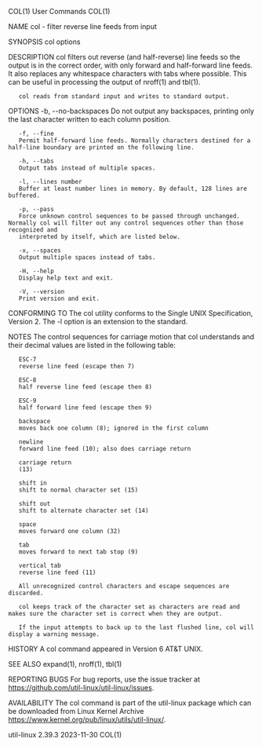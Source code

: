 COL(1)									 User Commands									COL(1)

NAME
       col - filter reverse line feeds from input

SYNOPSIS
       col options

DESCRIPTION
       col filters out reverse (and half-reverse) line feeds so the output is in the correct order, with only forward and half-forward line feeds. It also
       replaces any whitespace characters with tabs where possible. This can be useful in processing the output of nroff(1) and tbl(1).

       col reads from standard input and writes to standard output.

OPTIONS
       -b, --no-backspaces
	   Do not output any backspaces, printing only the last character written to each column position.

       -f, --fine
	   Permit half-forward line feeds. Normally characters destined for a half-line boundary are printed on the following line.

       -h, --tabs
	   Output tabs instead of multiple spaces.

       -l, --lines number
	   Buffer at least number lines in memory. By default, 128 lines are buffered.

       -p, --pass
	   Force unknown control sequences to be passed through unchanged. Normally col will filter out any control sequences other than those recognized and
	   interpreted by itself, which are listed below.

       -x, --spaces
	   Output multiple spaces instead of tabs.

       -H, --help
	   Display help text and exit.

       -V, --version
	   Print version and exit.

CONFORMING TO
       The col utility conforms to the Single UNIX Specification, Version 2. The -l option is an extension to the standard.

NOTES
       The control sequences for carriage motion that col understands and their decimal values are listed in the following table:

       ESC-7
	   reverse line feed (escape then 7)

       ESC-8
	   half reverse line feed (escape then 8)

       ESC-9
	   half forward line feed (escape then 9)

       backspace
	   moves back one column (8); ignored in the first column

       newline
	   forward line feed (10); also does carriage return

       carriage return
	   (13)

       shift in
	   shift to normal character set (15)

       shift out
	   shift to alternate character set (14)

       space
	   moves forward one column (32)

       tab
	   moves forward to next tab stop (9)

       vertical tab
	   reverse line feed (11)

       All unrecognized control characters and escape sequences are discarded.

       col keeps track of the character set as characters are read and makes sure the character set is correct when they are output.

       If the input attempts to back up to the last flushed line, col will display a warning message.

HISTORY
       A col command appeared in Version 6 AT&T UNIX.

SEE ALSO
       expand(1), nroff(1), tbl(1)

REPORTING BUGS
       For bug reports, use the issue tracker at https://github.com/util-linux/util-linux/issues.

AVAILABILITY
       The col command is part of the util-linux package which can be downloaded from Linux Kernel Archive
       <https://www.kernel.org/pub/linux/utils/util-linux/>.

util-linux 2.39.3							  2023-11-30									COL(1)
